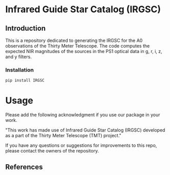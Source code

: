 # Infrared Guide Star Catalog (IRGSC)

## Introduction

This is a repository dedicated to generating the IRGSC for the A0 observations of the Thirty Meter Telescope. The code computes the expected NIR magnitudes of the sources in the PS1 optical data in g, r, i, z, and y filters.

### Installation
```
pip install IRGSC
```

# Usage


Please add the following acknowledgment if you use our package in your work.

"This work has made use of Infrared Guide Star Catalog (IRGSC) developed as a part of the Thirty Meter Telescope (TMT) project."

If you have any questions or suggestions for improvements to this repo, please contact the owners of the repository.


## References
